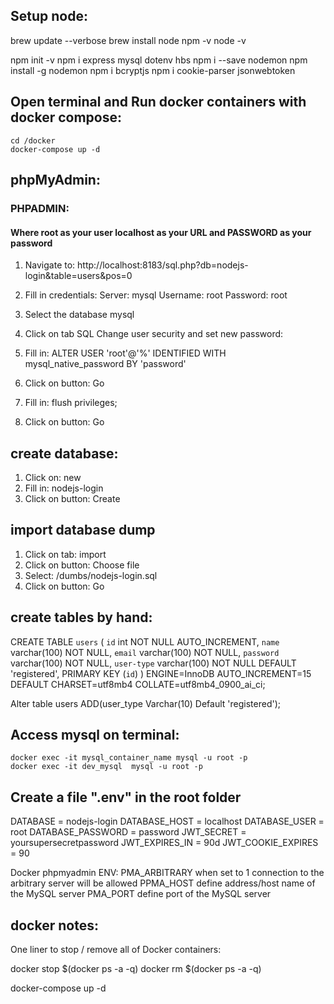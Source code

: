 
## Setup node:
brew update --verbose
brew install node
npm -v
node -v

npm init -v
npm i express mysql dotenv hbs
npm i --save nodemon
npm install -g nodemon
npm i bcryptjs
npm i cookie-parser jsonwebtoken


## Open terminal and Run docker containers with docker compose:
    cd /docker
    docker-compose up -d

## phpMyAdmin: 
### PHPADMIN:
#### Where root as your user localhost as your URL and PASSWORD as your password
1. Navigate to:  http://localhost:8183/sql.php?db=nodejs-login&table=users&pos=0
2. Fill in credentials:
        Server: mysql
        Username: root
        Password: root

3. Select the database mysql
4. Click on tab SQL
Change user security and set new password:
5. Fill in: ALTER USER 'root'@'%' IDENTIFIED WITH mysql_native_password BY 'password'
6. Click on button: Go
7. Fill in: flush privileges;
8. Click on button: Go

## create database:
1. Click on: new
2. Fill in: nodejs-login
3. Click on button: Create
## import database dump
1. Click on tab: import
2. Click on button: Choose file
3. Select: /dumbs/nodejs-login.sql
4. Click on button: Go
## create tables by hand:
CREATE TABLE `users` (
  `id` int NOT NULL AUTO_INCREMENT,
  `name` varchar(100) NOT NULL,
  `email` varchar(100) NOT NULL,
  `password` varchar(100) NOT NULL,
  `user-type` varchar(100) NOT NULL DEFAULT 'registered',
  PRIMARY KEY (`id`)
) ENGINE=InnoDB AUTO_INCREMENT=15 DEFAULT CHARSET=utf8mb4 COLLATE=utf8mb4_0900_ai_ci;

Alter table users ADD(user_type Varchar(10) Default 'registered');


## Access mysql on terminal:
    docker exec -it mysql_container_name mysql -u root -p
    docker exec -it dev_mysql  mysql -u root -p 

## Create a file ".env" in the root folder
DATABASE = nodejs-login
DATABASE_HOST = localhost
DATABASE_USER = root
DATABASE_PASSWORD = password
JWT_SECRET = yoursupersecretpassword
JWT_EXPIRES_IN = 90d
JWT_COOKIE_EXPIRES = 90

Docker phpmyadmin ENV:
PMA_ARBITRARY	when set to 1 connection to the arbitrary server will be allowed
PPMA_HOST	define address/host name of the MySQL server
PMA_PORT	define port of the MySQL server

## docker notes:
One liner to stop / remove all of Docker containers:

docker stop $(docker ps -a -q)
docker rm $(docker ps -a -q)

 docker-compose up -d